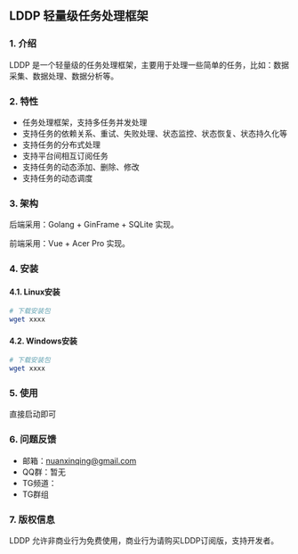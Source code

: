 ## LDDP 轻量级任务处理框架

### 1. 介绍
LDDP 是一个轻量级的任务处理框架，主要用于处理一些简单的任务，比如：数据采集、数据处理、数据分析等。

### 2. 特性
* 任务处理框架，支持多任务并发处理
* 支持任务的依赖关系、重试、失败处理、状态监控、状态恢复、状态持久化等
* 支持任务的分布式处理
* 支持平台间相互订阅任务
* 支持任务的动态添加、删除、修改
* 支持任务的动态调度

### 3. 架构
后端采用：Golang + GinFrame + SQLite 实现。

前端采用：Vue + Acer Pro 实现。

### 4. 安装
#### 4.1. Linux安装
```bash
# 下载安装包
wget xxxx
```

#### 4.2. Windows安装
```bash
# 下载安装包
wget xxxx
```

### 5. 使用
直接启动即可

### 6. 问题反馈
* 邮箱：nuanxinqing@gmail.com
* QQ群：暂无
* TG频道：
* TG群组

### 7. 版权信息
LDDP 允许非商业行为免费使用，商业行为请购买LDDP订阅版，支持开发者。


